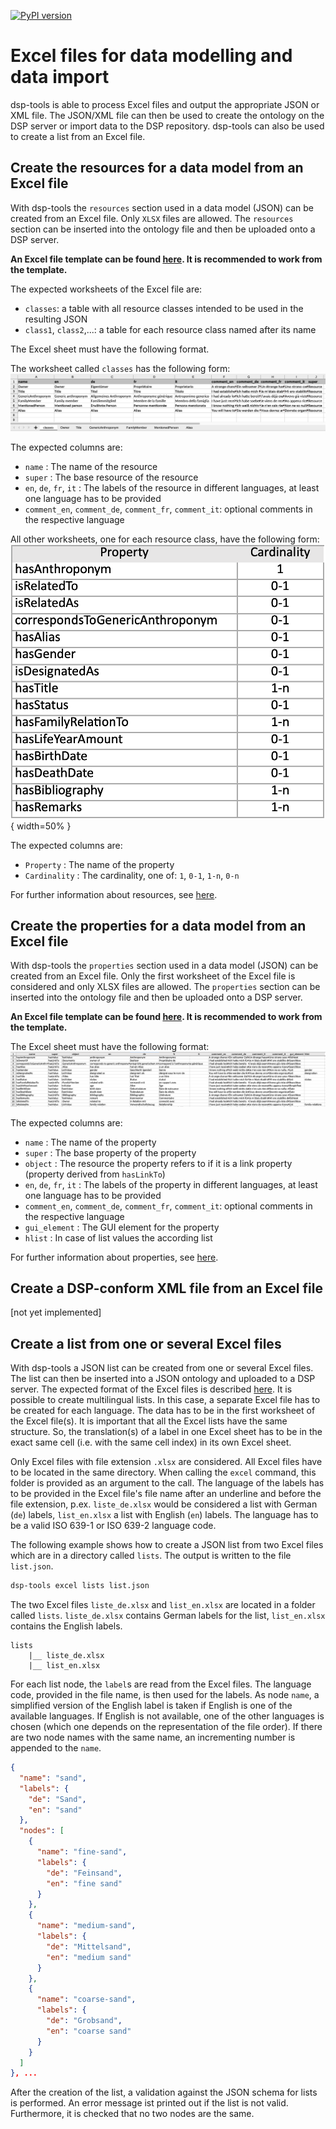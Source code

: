 [![PyPI version](https://badge.fury.io/py/dsp-tools.svg)](https://badge.fury.io/py/dsp-tools)

# Excel files for data modelling and data import

dsp-tools is able to process Excel files and output the appropriate JSON or XML file. The JSON/XML file can then be used
to create the ontology on the DSP server or import data to the DSP repository. dsp-tools can also be used to create a
list from an Excel file.

## Create the resources for a data model from an Excel file

With dsp-tools the `resources` section used in a data model (JSON) can be created from an Excel file. Only `XLSX` files
are allowed. The `resources` section can be inserted into the ontology file and then be uploaded onto a DSP server.

**An Excel file template can be found [here](assets/templates/resources_template.xlsx). It is recommended to work from the template.**

The expected worksheets of the Excel file are:

- `classes`: a table with all resource classes intended to be used in the resulting JSON
- `class1`, `class2`,...: a table for each resource class named after its name

The Excel sheet must have the following format.

The worksheet called `classes` has the following form: 
![img-resources-example-1.png](assets/images/img-resources-example-1.png)

The expected columns are:

- `name` : The name of the resource
- `super` : The base resource of the resource
- `en`, `de`, `fr`, `it` : The labels of the resource in different languages, at least one language has to be provided
- `comment_en`, `comment_de`, `comment_fr`, `comment_it`: optional comments in the respective language 

All other worksheets, one for each resource class, have the following form:
![img-resources-example-2.png](assets/images/img-resources-example-2.png){ width=50% }

The expected columns are:

- `Property` : The name of the property
- `Cardinality` : The cardinality, one of: `1`, `0-1`, `1-n`, `0-n`

For further information about resources, see [here](./dsp-tools-create.md#resources).

## Create the properties for a data model from an Excel file

With dsp-tools the `properties` section used in a data model (JSON) can be created from an Excel file. Only the first
worksheet of the Excel file is considered and only XLSX files are allowed. The `properties` section can be inserted into
the ontology file and then be uploaded onto a DSP server.

**An Excel file template can be found [here](assets/templates/properties_template.xlsx). It is recommended to work from the template.**

The Excel sheet must have the following format:
![img-properties-example.png](assets/images/img-properties-example.png)

The expected columns are:

- `name` : The name of the property
- `super` : The base property of the property
- `object` : The resource the property refers to if it is a link property (property derived from `hasLinkTo`)
- `en`, `de`, `fr`, `it` : The labels of the property in different languages, at least one language has to be provided
- `comment_en`, `comment_de`, `comment_fr`, `comment_it`: optional comments in the respective language 
- `gui_element` : The GUI element for the property
- `hlist` : In case of list values the according list

For further information about properties, see [here](./dsp-tools-create.md#properties).

## Create a DSP-conform XML file from an Excel file

[not yet implemented]

## Create a list from one or several Excel files

With dsp-tools a JSON list can be created from one or several Excel files. The list can then be inserted into a JSON
ontology and uploaded to a DSP server. The expected format of the Excel files is
described [here](./dsp-tools-create.md#lists-from-excel). It is possible to create multilingual lists. In this case, a
separate Excel file has to be created for each language. The data has to be in the first worksheet of the Excel file(s).
It is important that all the Excel lists have the same structure. So, the translation(s) of a label in one Excel sheet
has to be in the exact same cell (i.e. with the same cell index) in its own Excel sheet.

Only Excel files with file extension `.xlsx` are considered. All Excel files have to be located in the same directory.
When calling the `excel` command, this folder is provided as an argument to the call. The language of the labels has to
be provided in the Excel file's file name after an underline and before the file extension, p.ex. `liste_de.xlsx` would
be considered a list with German (`de`) labels, `list_en.xlsx` a list with English (`en`) labels. The language has to be
a valid ISO 639-1 or ISO 639-2 language code.

The following example shows how to create a JSON list from two Excel files which are in a directory called `lists`. The
output is written to the file `list.json`.

```bash
dsp-tools excel lists list.json
```

The two Excel files `liste_de.xlsx` and `list_en.xlsx` are located in a folder called `lists`. `liste_de.xlsx` contains
German labels for the list, `list_en.xlsx` contains the English labels.

```
lists
    |__ liste_de.xlsx
    |__ list_en.xlsx
```

For each list node, the `label`s are read from the Excel files. The language code, provided in the file name, is then
used for the labels. As node `name`, a simplified version of the English label is taken if English is one of the
available languages. If English is not available, one of the other languages is chosen (which one depends on the
representation of the file order). If there are two node names with the same name, an incrementing number is appended to
the `name`.

```JSON
{
  "name": "sand",
  "labels": {
    "de": "Sand",
    "en": "sand"
  },
  "nodes": [
    {
      "name": "fine-sand",
      "labels": {
        "de": "Feinsand",
        "en": "fine sand"
      }
    },
    {
      "name": "medium-sand",
      "labels": {
        "de": "Mittelsand",
        "en": "medium sand"
      }
    },
    {
      "name": "coarse-sand",
      "labels": {
        "de": "Grobsand",
        "en": "coarse sand"
      }
    }
  ]
}, ...
```

After the creation of the list, a validation against the JSON schema for lists is performed. An error message ist
printed out if the list is not valid. Furthermore, it is checked that no two nodes are the same.
